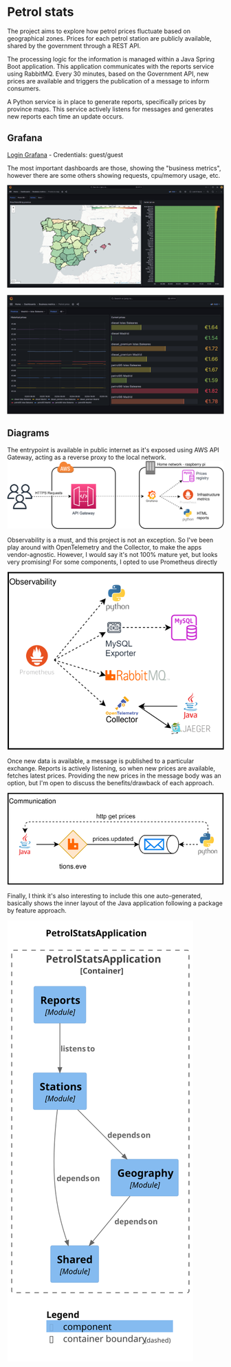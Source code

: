 # Petrol stats
The project aims to explore how petrol prices fluctuate based on
geographical zones. Prices for each petrol station are publicly available,
shared by the government through a REST API.

The processing logic for the information is managed within a Java Spring Boot
application. This application communicates with the reports service using
RabbitMQ. Every 30 minutes, based on the Government API, new prices are available
and triggers the publication of a message to inform consumers.

A Python service is in place to generate reports, specifically prices by
province maps. This service actively listens for messages and generates
new reports each time an update occurs.

## Grafana

[Login Grafana](https://8kfsh5qfv5.execute-api.eu-west-1.amazonaws.com/) - Credentials: guest/guest

The most important dashboards are those, showing the "business metrics", however
there are some others showing requests, cpu/memory usage, etc.

![Provinces map](./images/grafana-map.png)

![Prices dashboard](./images/grafana-prices.png)


## Diagrams

The entrypoint is available in public internet as it's exposed using AWS API
Gateway, acting as a reverse proxy to the local network.
![General overview](./images/petrol-overview.svg)

Observability is a must, and this project is not an exception. So I've been play
around with OpenTelemetry and the Collector, to make the apps vendor-agnostic.
However, I would say it's not 100% mature yet, but looks very promising! For
some components, I opted to use Prometheus directly

![Observability](./images/petrol-observability.svg)

Once new data is available, a message is published to a particular exchange.
Reports is actively listening, so when new prices are available, fetches latest 
prices. Providing the new prices in the message body was an option, but I'm open to discuss
the benefits/drawback of each approach.

![Communication](./images/petrol-communication.svg)

Finally, I think it's also interesting to include this one auto-generated,
basically shows the inner layout of the Java application following a
package by feature approach.

![Components](./images/components-application.svg)

